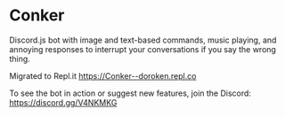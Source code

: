 # Conker
Discord.js bot with image and text-based commands, music playing, and annoying responses to interrupt your conversations if you say the wrong thing.

Migrated to Repl.it https://Conker--doroken.repl.co

To see the bot in action or suggest new features, join the Discord: https://discord.gg/V4NKMKG
